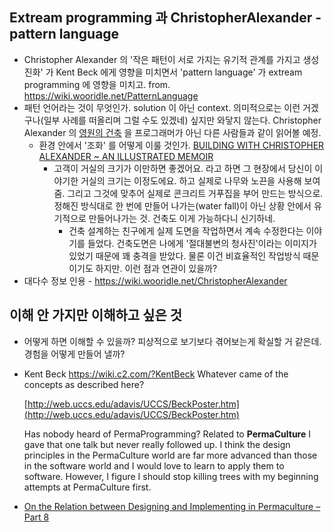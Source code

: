 ## Extream programming 과 ChristopherAlexander - pattern language
- Christopher Alexander 의 '작은 패턴이 서로 가지는 유기적 관계를 가지고 생성 진화' 가 Kent Beck 에게 영향을 미치면서 'pattern language' 가 extream programming 에 영향을 미치고. 
  from. https://wiki.wooridle.net/PatternLanguage
- 패턴 언어라는 것이 무엇인가. solution 이 아닌 context. 의미적으로는 이런 거겠구나(일부 사례를 떠올리며 그럴 수도 있겠네) 싶지만 와닿지 않는다. Christopher Alexander 의 [영원의 건축](https://www.aladin.co.kr/shop/wproduct.aspx?ItemId=33363258) 을 프로그래머가 아닌 다른 사람들과 같이 읽어볼 예정. 
  - 환경 안에서 '조화' 를 어떻게 이룰 것인가.  [BUILDING WITH CHRISTOPHER ALEXANDER ~ AN ILLUSTRATED MEMOIR](https://www.annmedlock.com/building-with-christopher-alexander-an-illustrated-memoir)
    - 고객이 거실의 크기가 이만하면 좋겠어요. 라고 하면 그 현장에서 당신이 이야기한 거실의 크기는 이정도에요. 하고 실제로 나무와 노끈을 사용해 보여줌. 그리고 그것에 맞추어 실제로 콘크리트 거푸집을 부어 만드는 방식으로. 정해진 방식대로 한 번에 만들어 나가는(water fall)이 아닌 상황 안에서 유기적으로 만들어나가는 것. 건축도 이게 가능하다니 신기하네. 
      - 건축 설계하는 친구에게 실제 도면을 작업하면서 계속 수정한다는 이야기를 들었다. 건축도면은 나에게 '절대불변의 청사진'이라는 이미지가 있었기 때문에 꽤 충격을 받았다. 물론 이건 비효율적인 작업방식 때문이기도 하지만. 이런 점과 연관이 있을까?
- 대다수 정보 인용 - https://wiki.wooridle.net/ChristopherAlexander

## 이해 안 가지만 이해하고 싶은 것
- 어떻게 하면 이해할 수 있을까? 피상적으로 보기보다 겪어보는게 확실할 거 같은데. 경험을 어떻게 만들어 낼까? 

- Kent Beck https://wiki.c2.com/?KentBeck
Whatever came of the concepts as described here?

    [http://web.uccs.edu/adavis/UCCS/BeckPoster.htm](http://web.uccs.edu/adavis/UCCS/BeckPoster.htm)

    Has nobody heard of PermaProgramming? Related to **PermaCulture**
    I gave that one talk but never really followed up. I think the design principles in the PermaCulture world are far more advanced than those in the software world and I would love to learn to apply them to software. However, I figure I should stop killing trees with my beginning attempts at PermaCulture first.

- [On the Relation between Designing and Implementing in Permaculture – Part 8](https://makingpermaculturestronger.net/inquiry2-post8/)

